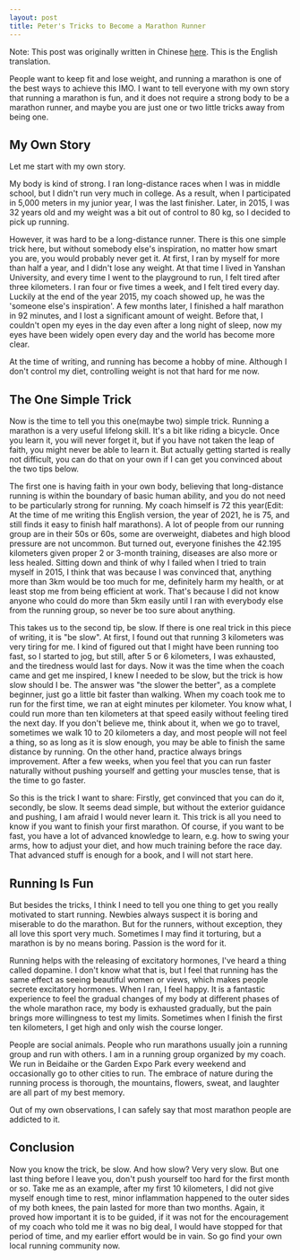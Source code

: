 ```yaml
---
layout: post
title: Peter's Tricks to Become a Marathon Runner
---
```


Note: This post was originally written in Chinese [here](2018-10-9-marathon.html). This is the English translation.

People want to keep fit and lose weight, and running a marathon is one of the best ways to achieve this IMO. I want to tell everyone with my own story that running a marathon is fun, and it does not require a strong body to be a marathon runner, and maybe you are just one or two little tricks away from being one.

## My Own Story

Let me start with my own story.

My body is kind of strong. I ran long-distance races when I was in middle school, but I didn't run very much in college. As a result, when I participated in 5,000 meters in my junior year, I was the last finisher. Later, in 2015, I was 32 years old and my weight was a bit out of control to 80 kg, so I decided to pick up running.

However, it was hard to be a long-distance runner. There is this one simple trick here, but without somebody else's inspiration, no matter how smart you are, you would probably never get it. At first, I ran by myself for more than half a year, and I didn't lose any weight. At that time I lived in Yanshan University, and every time I went to the playground to run, I felt tired after three kilometers. I ran four or five times a week, and I felt tired every day. Luckily at the end of the year 2015, my coach showed up, he was the 'someone else's inspiration'. A few months later, I finished a half marathon in 92 minutes, and I lost a significant amount of weight. Before that, I couldn't open my eyes in the day even after a long night of sleep, now my eyes have been widely open every day and the world has become more clear.

At the time of writing, and running has become a hobby of mine. Although I don't control my diet, controlling weight is not that hard for me now.

## The One Simple Trick

Now is the time to tell you this one(maybe two) simple trick. Running a marathon is a very useful lifelong skill. It's a bit like riding a bicycle. Once you learn it, you will never forget it, but if you have not taken the leap of faith, you might never be able to learn it. But actually getting started is really not difficult, you can do that on your own if I can get you convinced about the two tips below.

The first one is having faith in your own body, believing that long-distance running is within the boundary of basic human ability, and you do not need to be particularly strong for running. My coach himself is 72 this year(Edit: At the time of me writing this English version, the year of 2021, he is 75, and still finds it easy to finish half marathons). A lot of people from our running group are in their 50s or 60s, some are overweight, diabetes and high blood pressure are not uncommon. But turned out, everyone finishes the 42.195 kilometers given proper 2 or 3-month training, diseases are also more or less healed. Sitting down and think of why I failed when I tried to train myself in 2015, I think that was because I was convinced that, anything more than 3km would be too much for me, definitely harm my health, or at least stop me from being efficient at work. That's because I did not know anyone who could do more than 5km easily until I ran with everybody else from the running group, so never be too sure about anything.

This takes us to the second tip, be slow. If there is one real trick in this piece of writing, it is "be slow". At first, I found out that running 3 kilometers was very tiring for me. I kind of figured out that I might have been running too fast, so I started to jog, but still, after 5 or 6 kilometers, I was exhausted, and the tiredness would last for days. Now it was the time when the coach came and get me inspired, I knew I needed to be slow, but the trick is how slow should I be. The answer was "the slower the better", as a complete beginner, just go a little bit faster than walking. When my coach took me to run for the first time, we ran at eight minutes per kilometer. You know what, I could run more than ten kilometers at that speed easily without feeling tired the next day. If you don't believe me, think about it, when we go to travel, sometimes we walk 10 to 20 kilometers a day, and most people will not feel a thing, so as long as it is slow enough, you may be able to finish the same distance by running. On the other hand, practice always brings improvement. After a few weeks, when you feel that you can run faster naturally without pushing yourself and getting your muscles tense, that is the time to go faster.

So this is the trick I want to share: Firstly, get convinced that you can do it, secondly, be slow. It seems dead simple, but without the exterior guidance and pushing, I am afraid I would never learn it. This trick is all you need to know if you want to finish your first marathon. Of course, if you want to be fast, you have a lot of advanced knowledge to learn, e.g. how to swing your arms, how to adjust your diet, and how much training before the race day. That advanced stuff is enough for a book, and I will not start here.

## Running Is Fun

But besides the tricks, I think I need to tell you one thing to get you really motivated to start running. Newbies always suspect it is boring and miserable to do the marathon. But for the runners, without exception, they all love this sport very much. Sometimes I may find it torturing, but a marathon is by no means boring. Passion is the word for it.

Running helps with the releasing of excitatory hormones, I've heard a thing called dopamine. I don't know what that is, but I feel that running has the same effect as seeing beautiful women or views, which makes people secrete excitatory hormones. When I ran, I feel happy. It is a fantastic experience to feel the gradual changes of my body at different phases of the whole marathon race, my body is exhausted gradually, but the pain brings more willingness to test my limits. Sometimes when I finish the first ten kilometers, I get high and only wish the course longer.

People are social animals. People who run marathons usually join a running group and run with others. I am in a running group organized by my coach. We run in Beidaihe or the Garden Expo Park every weekend and occasionally go to other cities to run. The embrace of nature during the running process is thorough, the mountains, flowers, sweat, and laughter are all part of my best memory.

Out of my own observations, I can safely say that most marathon people are addicted to it.

## Conclusion

Now you know the trick, be slow. And how slow? Very very slow. But one last thing before I leave you, don't push yourself too hard for the first month or so. Take me as an example, after my first 10 kilometers, I did not give myself enough time to rest, minor inflammation happened to the outer sides of my both knees, the pain lasted for more than two months. Again, it proved how important it is to be guided, if it was not for the encouragement of my coach who told me it was no big deal, I would have stopped for that period of time, and my earlier effort would be in vain. So go find your own local running community now.

